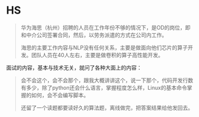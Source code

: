 # HS

> 华为海思（杭州）招聘的人员在工作年份不够的情况下，是OD的岗位，即和中介公司签署合同，然后，以劳务派遣的方式在公司内工作。
>
> 海思的主要工作内容与NLP没有任何关系，主要是做面向他们芯片的算子开发。团队人员在40人左右，主要是做卷积的算子高性能开发。

面试的内容，基本与技术无关，就问了各种大面上的内容：

> 会不会这个，会不会那个，跟我大概讲讲这个，说一下那个，代码开发行数有多少，除了python还会什么语言，掌握程度怎么样，Linux的基本命令掌握的如何，会不会编写脚本。
>
> 还留了一个读题都要读好久的算法题，离线做完，把答案结果给他发回去。

